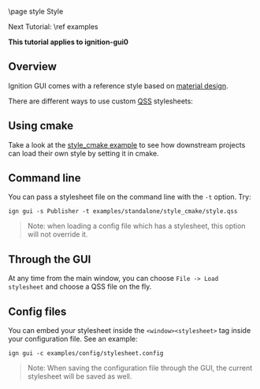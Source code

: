 \page style Style

Next Tutorial: \ref examples

**This tutorial applies to ignition-gui0**

## Overview

Ignition GUI comes with a reference style based on [material design](https://material.io/).

There are different ways to use custom [QSS](http://doc.qt.io/qt-5/stylesheet-syntax.html) stylesheets:

## Using cmake

Take a look at the
[style_cmake example](https://bitbucket.org/ignitionrobotics/ign-gui/src/default/examples/standalone/style_cmake/)
to see how downstream projects can load their own style by setting it in cmake.

## Command line

You can pass a stylesheet file on the command line with the `-t` option. Try:

    ign gui -s Publisher -t examples/standalone/style_cmake/style.qss

> Note: when loading a config file which has a stylesheet, this option will not override it.

## Through the GUI

At any time from the main window, you can choose `File -> Load stylesheet` and
choose a QSS file on the fly.

## Config files

You can embed your stylesheet inside the `<window><stylesheet>` tag inside your
configuration file. See an example:

    ign gui -c examples/config/stylesheet.config

> Note: When saving the configuration file through the GUI, the current stylesheet will be saved as well.
